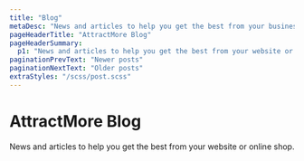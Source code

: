 ```yaml
---
title: "Blog"
metaDesc: "News and articles to help you get the best from your business website or online shop. More articles are added on a regular basis so do check back for more."
pageHeaderTitle: "AttractMore Blog"
pageHeaderSummary:
  p1: "News and articles to help you get the best from your website or online shop."
paginationPrevText: "Newer posts"
paginationNextText: "Older posts"
extraStyles: "/scss/post.scss"
---
```


# AttractMore Blog

News and articles to help you get the best from your website or online shop.
